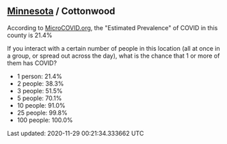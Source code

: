 
## [Minnesota](/united-states/minnesota) / Cottonwood

According to [MicroCOVID.org](http://microcovid.org),
the "Estimated Prevalence" of COVID in this county is 21.4%

If you interact with a certain number of people in this location
(all at once in a group, or spread out across the day), what is the chance that
1 or more of them has COVID?

- 1 person: 21.4%
- 2 people: 38.3%
- 3 people: 51.5%
- 5 people: 70.1%
- 10 people: 91.0%
- 25 people: 99.8%
- 100 people: 100.0%

Last updated: 2020-11-29 00:21:34.333662 UTC
